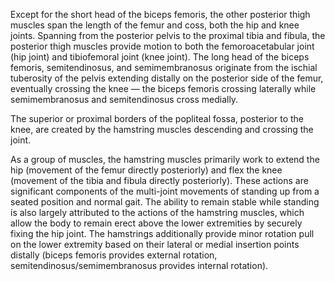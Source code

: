 Except for the short head of the biceps femoris, the other posterior thigh muscles span the length of the femur and coss, both the hip and knee joints. Spanning from the posterior pelvis to the proximal tibia and fibula, the posterior thigh muscles provide motion to both the femoroacetabular joint (hip joint) and tibiofemoral joint (knee joint). The long head of the biceps femoris, semitendinosus, and semimembranosus originate from the ischial tuberosity of the pelvis extending distally on the posterior side of the femur, eventually crossing the knee — the biceps femoris crossing laterally while semimembranosus and semitendinosus cross medially.

The superior or proximal borders of the popliteal fossa, posterior to the knee, are created by the hamstring muscles descending and crossing the joint.

As a group of muscles, the hamstring muscles primarily work to extend the hip (movement of the femur directly posteriorly) and flex the knee (movement of the tibia and fibula directly posteriorly). These actions are significant components of the multi-joint movements of standing up from a seated position and normal gait. The ability to remain stable while standing is also largely attributed to the actions of the hamstring muscles, which allow the body to remain erect above the lower extremities by securely fixing the hip joint. The hamstrings additionally provide minor rotation pull on the lower extremity based on their lateral or medial insertion points distally (biceps femoris provides external rotation, semitendinosus/semimembranosus provides internal rotation).